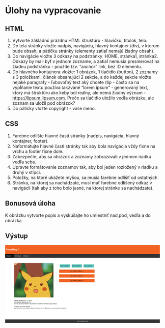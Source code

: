 # Úlohy na vypracovanie
## HTML
1. Vytvorte základnú prázdnu HTML štruktúru - hlavičku, titulok, telo.
2. Do tela stránky vložte nadpis, navigáciu, hlavný kontajner (div), v ktorom bude obsah, a pätičku stránky (elementy zatiaľ nemajú žiadny obsah).
3. Do navigácie vložte 3 odkazy na podstránky: HOME, stránka1, stránka2. Odkazy by mali byť v jednom zozname, a zatiaľ nemusia presmerovať na žiadnu podstránku - použite tzv. “anchor” link, bez ID elementu.
4. Do hlavného kontajnera vložte: 1 obrázok, 1 tlačidlo (button), 2 zoznamy s 3 položkami, článok obsahujúci 2 sekcie, a do každej sekcie vložte nejaké paragrafy - ľubovoľný text aký chcete (tip - často sa na vypĺňanie textu používa takzvané “lorem ipsum” - generovaný text, ktorý má štruktúru ako keby bol reálny, ale nemá žiadny význam - https://lipsum.lipsum.com. Prečo sa tlačidlo uložilo vedľa obrázku, ale zoznam sa uložil pod obrázok?
5. Do pätičky vložte copyright - vaše meno.

## CSS
1. Farebne odlíšte hlavné časti stránky (nadpis, navigácia, hlavný kontajner, footer).
2. Naformátujte hlavné časti stránky tak aby bola navigácia vždy fixne na vrchu a footer fixne dole.
3. Zabezpečte, aby sa obrázok a zoznamy zobrazovali v jednom riadku vedľa seba.
4. Upravte formátovanie zoznamov tak, aby bol jeden rozložený v riadku a druhý v stĺpci.
5. Položky, na ktoré ukážete myšou, sa musia farebne odlíšiť od ostatných.
6. Stránka, na ktorej sa nachádzate, musí mať farebne odlíšený odkaz v navigácii (tak aby z toho bolo jasné, na ktorej stránke sa nachádzate).

## Bonusová úloha
K obrázku vytvorte popis a vyskúšajte ho umiestniť nad,pod, vedľa a do obrázka

## Výstup
![alt text](./output.png "Logo Title Text 1")


